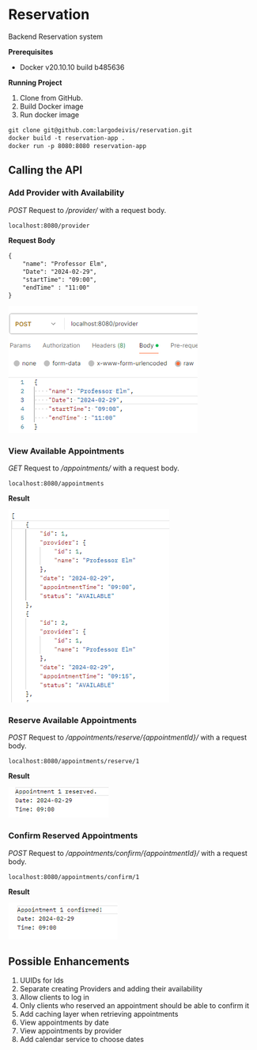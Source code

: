 # Reservation
Backend Reservation system 

**Prerequisites**
* Docker v20.10.10 build b485636

**Running Project**
1. Clone from GitHub.
2. Build Docker image
3. Run docker image

```
git clone git@github.com:largodeivis/reservation.git
docker build -t reservation-app .
docker run -p 8080:8080 reservation-app
```


## Calling the API
### Add Provider with Availability
_POST_ Request to _/provider/_ with a request body.
```
localhost:8080/provider
```


**Request Body**
```
{
    "name": "Professor Elm",
    "Date": "2024-02-29",
    "startTime": "09:00",
    "endTime" : "11:00"
}
```

![img.png](images/img.png)


### View Available Appointments
_GET_ Request to _/appointments/_ with a request body.
```
localhost:8080/appointments
```

**Result**

![img_1.png](images/img_1.png)


### Reserve Available Appointments
_POST_ Request to _/appointments/reserve/{appointmentId}/_ with a request body.
```
localhost:8080/appointments/reserve/1
```

**Result**

![img_3.png](images/img_3.png)

### Confirm Reserved Appointments
_POST_ Request to _/appointments/confirm/{appointmentId}/_ with a request body.
```
localhost:8080/appointments/confirm/1
```

**Result**

![img_4.png](images/img_4.png)

## Possible Enhancements

1. UUIDs for Ids 
2. Separate creating Providers and adding their availability
3. Allow clients to log in
4. Only clients who reserved an appointment should be able to confirm it
5. Add caching layer when retrieving appointments
6. View appointments by date
7. View appointments by provider
8. Add calendar service to choose dates 
